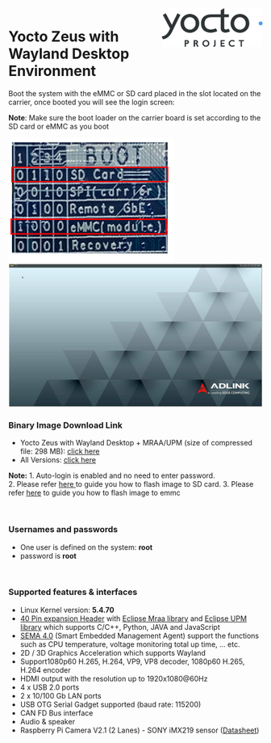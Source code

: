 <img align="right" src="YoctoImages.assets/yocto_project_eebe407216.png"  />  

# Yocto Zeus with Wayland Desktop Environment

Boot the system with the eMMC or SD card placed in the slot located on the carrier, once booted you will see the login screen:

**Note**: Make sure the boot loader on the carrier board is set according to the SD card or eMMC as you boot

![Boot_loader](YoctoImages.assets\Boot_loader.png)
![yocto_boot screen](YoctoImages.assets\yocto_boot_screen.png)

<div class= "bullets">

### Binary Image Download Link
* Yocto Zeus with Wayland Desktop + MRAA/UPM (size of compressed file: 298 MB): [click here](https://hq0epm0west0us0storage.blob.core.windows.net/$web/public/SMARC/LEC-iMX8MP/Images/Yocto/imx-image-full-lec-imx8mp-weston_2G_1v2_20210428.zip)
* All Versions: [click here]()

**Note:**
    1. Auto-login is enabled and no need to enter password.     
    2. Please refer [here ](HowToFlashImageSD.html) to guide you how to flash image to SD card.
    3. Please refer [here](HowToFlashImageeMMC.html) to guide you how to flash image to emmc

<br/>

### Usernames and passwords

* One user is defined on the system: **root**
* password is **root**

<br/>

### Supported features & interfaces 


* Linux Kernel version: **5.4.70**
*  [40 Pin expansion Header](https://www.ipi.wiki/pages/docs) with [Eclipse Mraa library](https://github.com/eclipse/mraa) and [Eclipse UPM library](https://github.com/eclipse/upm) which supports C/C++, Python, JAVA and JavaScript
*  [SEMA 4.0](https://adlink-epm.github.io/sema-doc/#/) (Smart Embedded Management Agent) support the functions such as CPU temperature, voltage monitoring total up time, ... etc.
*  2D / 3D Graphics Acceleration which supports Wayland
*  Support1080p60 H.265, H.264, VP9, VP8 decoder, 1080p60 H.265, H.264 encoder
*  HDMI output with the resolution up to 1920x1080@60Hz
*  4 x USB 2.0 ports
*  2 x 10/100 Gb LAN ports
*  USB OTG Serial Gadget supported (baud rate: 115200)
*  CAN FD Bus interface
*  Audio & speaker
*  Raspberry Pi Camera V2.1 (2 Lanes) - SONY iMX219 sensor ([Datasheet](https://www.raspberrypi.org/documentation/hardware/camera/))

</div>